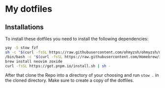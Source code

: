 # My dotfiles

## Installations

To install these dotfiles you need to install the following dependencies:
```bash
yay -S stow fzf
sh -c "$(curl -fsSL https://raw.githubusercontent.com/ohmyzsh/ohmyzsh/master/tools/install.sh)"
/bin/bash -c "$(curl -fsSL https://raw.githubusercontent.com/Homebrew/install/HEAD/install.sh)"
brew install neovim zoxide
curl -fsSL https://get.pnpm.io/install.sh | sh -

```



After that clone the Repo into a directory of your choosing and run `stow .` in the cloned directory. Make sure to create a copy of the dotfiles.
